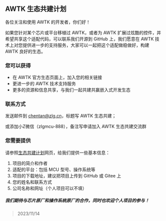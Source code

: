## AWTK 生态共建计划

各位关注和使用 AWTK 的开发者，你们好！

如果您针对某个芯片或平台移植过 AWTK，或者为 AWTK 扩展过炫酷的控件，并希望共享这个适配代码，可以联系我们开源到 GitHub 上，我们愿意在 AWTK 技术上对您提供进一步的支持服务，大家可以一起把这个适配做稳做好，构建 AWTK 良好的生态。

### 您可以获得

- 在 AWTK 官方生态页面上，加入您的相关链接
- 更进一步的 AWTK 技术支持服务
- 更多的资源和信息共享，与我们一起共建共赢嵌入式开发生态

### 联系方式

发送邮件到 chentan@zlg.cn，标题写 AWTK 生态共建；

或添加小Z微信（zlgmcu-888），备注写申请加入 AWTK 生态共建交流群

### 您需要提供

请参照[生态共建计划](awtk_ecology.md)网页，给我们提供一些基本信息：

1. 项目的简介和作者
2. 适配的平台：包括 MCU 型号、操作系统等
4. 项目的下载地址，建议把项目上传到 GitHub 或 Gitee 上
4. 您的姓名和联系方式
5. 公司名称和网址（个人项目可以不填）



##### 我们期待与芯片原厂和操作系统原厂的合作，同时也欢迎个人项目的参与！

> 2023/11/14
